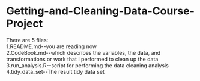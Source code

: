 # Getting-and-Cleaning-Data-Course-Project
There are 5 files:<br />
1.README.md--you are reading now<br />
2.CodeBook.md--which describes the variables, the data, and transformations or work that I performed to clean up the data<br />
3.run_analysis.R--script for performing the data cleaning analysis<br />
4.tidy_data_set--The result tidy data set<br />
